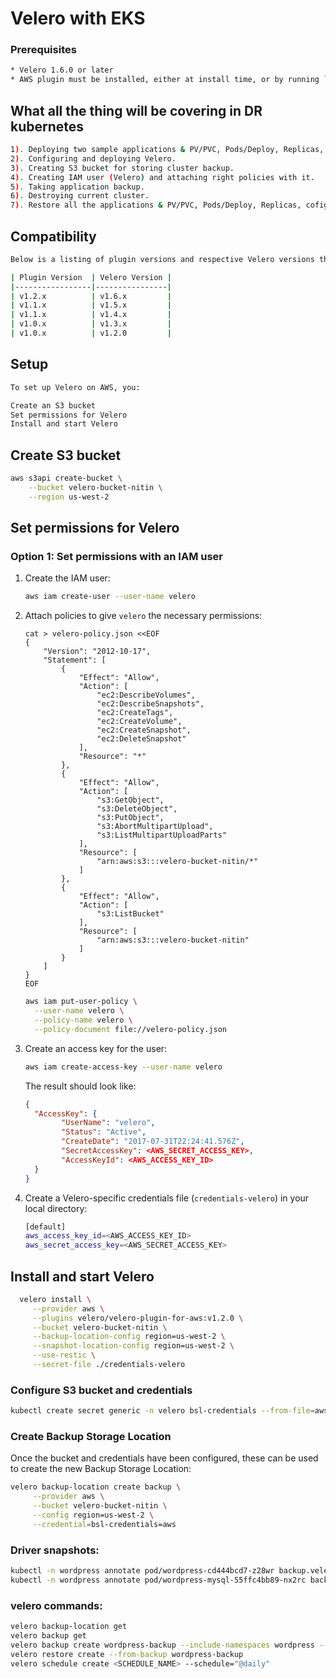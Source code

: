 # Velero with EKS

### Prerequisites
```bash
* Velero 1.6.0 or later
* AWS plugin must be installed, either at install time, or by running `velero plugin add velero/velero-plugin-for-aws:v1.2.0
```
## What all the thing will be covering in DR kubernetes
```bash
1). Deploying two sample applications & PV/PVC, Pods/Deploy, Replicas, cofigmapps, secrets
2). Configuring and deploying Velero.
3). Creating S3 bucket for storing cluster backup.
4). Creating IAM user (Velero) and attaching right policies with it.
5). Taking application backup.
6). Destroying current cluster.
7). Restore all the applications & PV/PVC, Pods/Deploy, Replicas, cofigmapps, secrets to the new kubernetes cluster.
```

## Compatibility
```bash
Below is a listing of plugin versions and respective Velero versions that are compatible.

| Plugin Version  | Velero Version |
|-----------------|----------------|
| v1.2.x          | v1.6.x         |
| v1.1.x          | v1.5.x         |
| v1.1.x          | v1.4.x         |
| v1.0.x          | v1.3.x         |
| v1.0.x          | v1.2.0         |
```

## Setup

```bash
To set up Velero on AWS, you:

Create an S3 bucket
Set permissions for Velero
Install and start Velero
```

## Create S3 bucket

```bash
aws s3api create-bucket \
    --bucket velero-bucket-nitin \
    --region us-west-2
```

## Set permissions for Velero

### Option 1: Set permissions with an IAM user

1. Create the IAM user:

    ```bash
    aws iam create-user --user-name velero
    ```


2. Attach policies to give `velero` the necessary permissions:

    ```
    cat > velero-policy.json <<EOF
    {
        "Version": "2012-10-17",
        "Statement": [
            {
                "Effect": "Allow",
                "Action": [
                    "ec2:DescribeVolumes",
                    "ec2:DescribeSnapshots",
                    "ec2:CreateTags",
                    "ec2:CreateVolume",
                    "ec2:CreateSnapshot",
                    "ec2:DeleteSnapshot"
                ],
                "Resource": "*"
            },
            {
                "Effect": "Allow",
                "Action": [
                    "s3:GetObject",
                    "s3:DeleteObject",
                    "s3:PutObject",
                    "s3:AbortMultipartUpload",
                    "s3:ListMultipartUploadParts"
                ],
                "Resource": [
                    "arn:aws:s3:::velero-bucket-nitin/*"
                ]
            },
            {
                "Effect": "Allow",
                "Action": [
                    "s3:ListBucket"
                ],
                "Resource": [
                    "arn:aws:s3:::velero-bucket-nitin"
                ]
            }
        ]
    }
    EOF
    ```
    ```bash
    aws iam put-user-policy \
      --user-name velero \
      --policy-name velero \
      --policy-document file://velero-policy.json
    ```

3. Create an access key for the user:

    ```bash
    aws iam create-access-key --user-name velero
    ```

    The result should look like:

    ```json
    {
      "AccessKey": {
            "UserName": "velero",
            "Status": "Active",
            "CreateDate": "2017-07-31T22:24:41.576Z",
            "SecretAccessKey": <AWS_SECRET_ACCESS_KEY>,
            "AccessKeyId": <AWS_ACCESS_KEY_ID>
      }
    }
    ```

4. Create a Velero-specific credentials file (`credentials-velero`) in your local directory:

    ```bash
    [default]
    aws_access_key_id=<AWS_ACCESS_KEY_ID>
    aws_secret_access_key=<AWS_SECRET_ACCESS_KEY>
    ```


## Install and start Velero

```bash
  velero install \
     --provider aws \
     --plugins velero/velero-plugin-for-aws:v1.2.0 \
     --bucket velero-bucket-nitin \
     --backup-location-config region=us-west-2 \
     --snapshot-location-config region=us-west-2 \
     --use-restic \
     --secret-file ./credentials-velero
```

### Configure S3 bucket and credentials

```bash
kubectl create secret generic -n velero bsl-credentials --from-file=aws=credentials-velero
```

### Create Backup Storage Location

Once the bucket and credentials have been configured, these can be used to create the new Backup Storage Location:

```bash
velero backup-location create backup \
     --provider aws \
     --bucket velero-bucket-nitin \
     --config region=us-west-2 \
     --credential=bsl-credentials=aws
```

### Driver snapshots:
```bash
kubectl -n wordpress annotate pod/wordpress-cd444bcd7-z28wr backup.velero.io/backup-volumes=wordpress-persistent-storage
kubectl -n wordpress annotate pod/wordpress-mysql-55ffc4bb89-nx2rc backup.velero.io/backup-volumes=mysql-persistent-storage
```

### velero commands:
```bash
velero backup-location get
velero backup get
velero backup create wordpress-backup --include-namespaces wordpress --wait
velero restore create --from-backup wordpress-backup
velero schedule create <SCHEDULE_NAME> --schedule="@daily"
```
